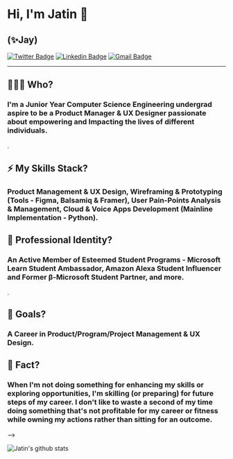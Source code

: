 # Hi, I'm Jatin 👋
## (✨Jay)
[![Twitter Badge](https://img.shields.io/badge/-@Jpandya26-1ca0f1?style=flat-square&labelColor=1ca0f1&logo=twitter&logoColor=white&link=https://twitter.com/Jpandya26)](https://twitter.com/Jpandya26) [![Linkedin Badge](https://img.shields.io/badge/-JatinPandya-blue?style=flat-square&logo=Linkedin&logoColor=white&link=https://www.linkedin.com/in/jatinjpnd268/)](https://www.linkedin.com/in/jatinjpnd268/)
[![Gmail Badge](https://img.shields.io/badge/-jatinjpnd268@gmail.com-c14438?style=flat-square&logo=Gmail&logoColor=white&link=mailto:jatinjpnd268@gmail.com)](mailto:jatinjpnd268@gmail.com)

---

## 🧑🏻‍💼 Who?
### I'm a Junior Year Computer Science Engineering undergrad aspire to be a Product Manager & UX Designer passionate about empowering and Impacting the lives of different individuals.
.
## ⚡ My Skills Stack?
### Product Management & UX Design, Wireframing & Prototyping (Tools - Figma, Balsamiq & Framer), User Pain-Points Analysis & Management, Cloud & Voice Apps Development (Mainline Implementation - Python). 

## 🌱 Professional Identity?
### An Active Member of Esteemed Student Programs - Microsoft Learn Student Ambassador, Amazon Alexa Student Influencer and Former β-Microsoft Student Partner, and more.
.
## 🤔 Goals?
### A Career in Product/Program/Project Management & UX Design.

## 🤖 Fact? 
### When I'm not doing something for enhancing my skills or exploring opportunities, I'm skilling (or preparing) for future steps of my career. I don't like to waste a second of my time doing something that's not profitable for my career or fitness while owning my actions rather than sitting for an outcome.
--> 

![Jatin's github stats](https://github-readme-stats.vercel.app/api?username=Jatinpandya26&show_icons=true)
